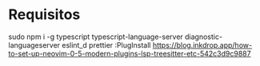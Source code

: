 # Requisitos
sudo npm i -g typescript typescript-language-server diagnostic-languageserver eslint_d prettier
:PlugInstall
https://blog.inkdrop.app/how-to-set-up-neovim-0-5-modern-plugins-lsp-treesitter-etc-542c3d9c9887
